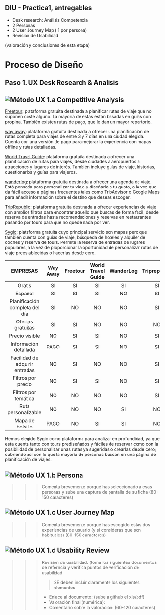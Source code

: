 ## DIU - Practica1, entregables




- Desk research: Análisis Competencia 
- 2 Personas 
- 2 User Journey Map  ( 1 por persona)
- Revisión de Usabilidad 


(valoración y conclusiones de esta etapa)

# Proceso de Diseño 

## Paso 1. UX Desk Research & Analisis 

![Método UX](img/Competitive.png) 1.a Competitive Analysis
-----

[Freetour](https://www.freetour.com): plataforma gratuita destinada a planificar rutas de viaje que no suponen coste alguno. La mayoría de estas están basadas en guías con propina. También existen rutas de pago, que le dan un mayor repertorio.

[way away](https://www.way-away.es/): plataforma gratuita destinada a ofrecer una planificación de rutas completa para viajes de entre 3 y 7 días en una ciudad elegida. Cuenta con una versión de pago para mejorar la experiencia con mapas offline y rutas detalladas.

[World Travel Guide](https://www.worldtravelguide.net/): plataforma gratuita destinada a ofrecer una planificación de rutas para viajes, desde ciudades a aeropuertos a atracciones y lugares de interés. También incluye guías de viaje, historias, cuestionarios y guías para viajeros.

[wanderlog](https://wanderlog.com/): plataforma gratuita destinada a ofrecer una agenda de viaje. Está pensada para personalizar tu viaje y diseñarlo a tu gusto, a la vez que da fácil acceso a páginas frecuentes tales como TripAdvisor o Google Maps para añadir información sobre el destino que deseas escoger.

[TripRepublic](https://triprepublic.com/): plataforma gratuita destinada a ofrecer experiencias de viaje con amplios filtros para encontrar aquello que buscas de forma fácil, desde reserva de entradas hasta recomendaciones y reservas en restaurantes pasando por tours para que no quede nada por ver.

[Sygic](https://travel.sygic.com/es): plataforma gratuita cuyo principal servicio son mapas pero que también cuenta con guías de viaje, búsqueda de hoteles y alquiler de coches y reserva de tours. Permite la reserva de entradas de lugares populares, a la vez de proporcionar la oportunidad de personalizar rutas de viaje preestablecidas o hacerlas desde cero.

|EMPRESAS                        | Way Away | Freetour | World Travel Guide  | WanderLog  | Triprepublic  | Sygic Travel Maps |
| :------:                       | :------: | :------: |  :---------------:  | :--------: |  :--------:   | :---------------: |
| Gratis                         |    SI    |    SI    |          SI         |     SI     |      SI       |         SI        |
| Español                        |    SI    |    SI    |          SI         |     NO     |      SI       |         SI        |
| Planificación completa del día |    SI    |    NO    |          NO         |     NO     |      SI       |         SI        |
| Ofertas gratuitas              |    SI    |    SI    |          NO         |     NO     |      NO       |         SI        |       
| Precio visible                 |    NO    |    SI    |          SI         |     NO     |      SI       |         NO        |
| Información detallada          |   PAGO   |    SI    |          SI         |     NO     |      SI       |         SI        |       
| Facilidad de adquirir entradas |    NO    |    SI    |          NO         |     NO     |      SI       |         SI        |
| Filtros por precio             |    NO    |    SI    |          SI         |     NO     |      SI       |         NO        |  
| Filtros por temática           |    NO    |    NO    |          NO         |     NO     |      SI       |         SI        |  
| Ruta personalizable            |    NO    |    NO    |          NO         |     SI     |      NO       |         SI        |
| Mapa de bolsillo               |   PAGO   |    NO    |          SI         |     SI     |      NO       |         SI        |

Hemos elegido Sygic como plataforma para analizar en profundidad, ya que esta cuenta tanto con tours prediseñados y fáciles de reservar como con la posibilidad de personalizar unas rutas ya sugeridas o crearlas desde cero; cubriendo así con lo que la mayoría de personas buscan en una página de planificación de viajes.

![Método UX](img/Persona.png) 1.b Persona
-----

>>> Comenta brevemente porqué has seleccionado a esas personas y sube una captura de pantalla de su ficha  (80-150 caracteres)

![Método UX](img/JourneyMap.png) 1.c User Journey Map
----


>>> Comenta brevemente porqué has escogido estas dos experiencias de usuario (y si consideras que son habituales) (80-150 caracteres) 

![Método UX](img/usabilityReview.png) 1.d Usability Review
----
>>>  Revisión de usabilidad: (toma los siguientes documentos de referncia y verifica puntos de verificación de  usabilidad
>>>> SE deben incluir claramente los siguientes elementos
>>> - Enlace al documento:  (sube a github el xls/pdf) 
>>> - Valoración final (numérica): 
>>> - Comentario sobre la valoración:  (60-120 caracteres)
